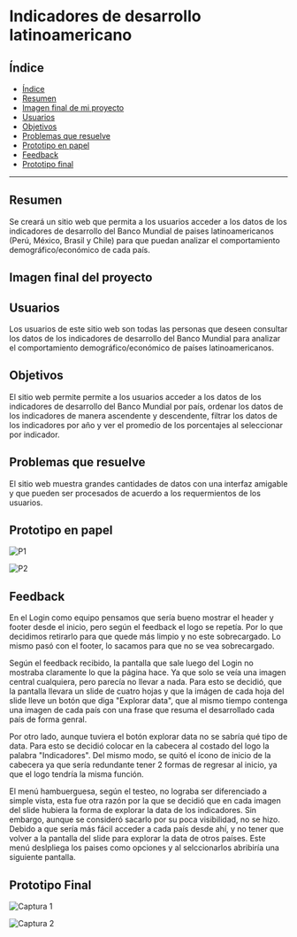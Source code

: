 # Indicadores de desarrollo latinoamericano

## Índice

- [Índice](#índice)
- [Resumen](#resumen)
- [Imagen final de mi proyecto](#imagen-final-de-mi-proyecto)
- [Usuarios](#usuarios)
- [Objetivos](#objetivos)
- [Problemas que resuelve](#problemas-que-resuelve)
- [Prototipo en papel](#prototipo-en-papel)
- [Feedback](#feedback)
- [Prototipo final](#prototipo-final)

***

## Resumen

Se creará un sitio web que permita a los usuarios acceder a los datos de los indicadores de desarrollo del Banco Mundial de paises latinoamericanos (Perú, México, Brasil y Chile) para que puedan analizar el comportamiento demográfico/económico de cada país.

## Imagen final del proyecto

##


## Usuarios

Los usuarios de este sitio web son todas las personas que deseen consultar los datos de los indicadores de desarrollo del Banco Mundial para analizar el comportamiento demográfico/económico de países latinoamericanos.


## Objetivos

El sitio web permite permite a los usuarios acceder a los datos de los indicadores de desarrollo del Banco Mundial por país, ordenar los datos de los indicadores de manera ascendente y descendente, filtrar los datos de los indicadores por año y ver el promedio de los porcentajes al seleccionar por indicador.

## Problemas que resuelve

El sitio web muestra grandes cantidades de datos con una interfaz amigable y que pueden ser procesados de acuerdo a los requermientos de los usuarios.

## Prototipo en papel

![P1](https://user-images.githubusercontent.com/51206642/60403176-a7beab80-9b5f-11e9-802e-5834eaa92461.jpeg)

![P2](https://user-images.githubusercontent.com/51206642/60403177-a8574200-9b5f-11e9-9fb8-a0af5f846709.jpeg)


## Feedback
En el Login como equipo pensamos que sería bueno mostrar el header y footer desde el inicio, pero según el feedback el logo se repetía. Por lo que decidimos retirarlo para que quede más limpio y no este sobrecargado. Lo mismo pasó con el footer, lo sacamos para que no se vea sobrecargado. 

Según el feedback recibido, la pantalla que sale luego del Login no mostraba claramente lo que la página hace. Ya que solo se veía una imagen central cualquiera, pero parecía no llevar a nada. Para esto se decidió, que la pantalla llevara un slide de cuatro hojas y que la imágen de cada hoja del slide lleve un botón que diga "Explorar data", que al mismo tiempo contenga una imagen de cada país con una frase que resuma el desarrollado cada país de forma genral.

Por otro lado, aunque tuviera el botón explorar data no se sabría qué tipo de data. Para esto se decidió colocar en la cabecera al costado del logo la palabra "Indicadores". Del mismo modo, se quitó el ícono de inicio de la cabecera ya que sería redundante tener 2 formas de regresar al inicio, ya que el logo tendría la misma función. 

El menú hambuerguesa, según el testeo, no lograba ser diferenciado a simple vista, esta fue otra razón por la que se decidió que en cada imagen del slide hubiera la forma de explorar la data de los indicadores. Sin embargo, aunque se consideró sacarlo por su poca visibilidad, no se hizo. Debido a que sería más fácil acceder a cada país desde ahí, y no tener que volver a la pantalla del slide para explorar la data de otros países. Este menú deslpliega los paises como opciones y al selccionarlos abribiría una siguiente pantalla.


## Prototipo Final

![Captura 1](https://user-images.githubusercontent.com/51206642/60403072-2d415c00-9b5e-11e9-8cd3-8baaac72d95c.JPG)

![Captura 2](https://user-images.githubusercontent.com/51206642/60403074-2dd9f280-9b5e-11e9-9314-7dd6d6095d11.JPG)



